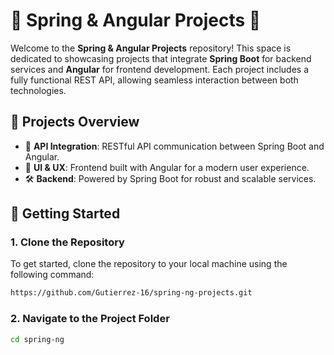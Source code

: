 
# 🌟 Spring & Angular Projects 🚀

Welcome to the **Spring & Angular Projects** repository! This space is dedicated to showcasing projects that integrate **Spring Boot** for backend services and **Angular** for frontend development. Each project includes a fully functional REST API, allowing seamless interaction between both technologies.

## 📂 Projects Overview
- 🔄 **API Integration**: RESTful API communication between Spring Boot and Angular.
- 🎨 **UI & UX**: Frontend built with Angular for a modern user experience.
- 🛠️ **Backend**: Powered by Spring Boot for robust and scalable services.

## 🚀 Getting Started

### 1. Clone the Repository
To get started, clone the repository to your local machine using the following command:

```bash
https://github.com/Gutierrez-16/spring-ng-projects.git
```

### 2. Navigate to the Project Folder
```bash
cd spring-ng
```

